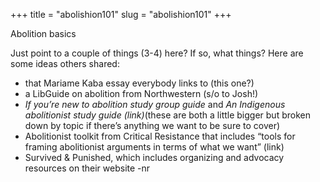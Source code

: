 +++
title = "abolishion101"
slug = "abolishion101"
+++

Abolition basics 

Just point to a couple of things (3-4) here? If so, what things? Here are some ideas others shared:


* that Mariame Kaba essay everybody links to (this one?)
* a LibGuide on abolition from Northwestern (s/o to Josh!)
* *If you’re new to abolition study group guide* and *An Indigenous abolitionist study guide (link)*(these are both a little bigger but broken down by topic if there’s anything we want to be sure to cover)
* Abolitionist toolkit from Critical Resistance that includes “tools for framing abolitionist arguments in terms of what we want”  (link)
* Survived & Punished, which includes organizing and advocacy resources on their website -nr